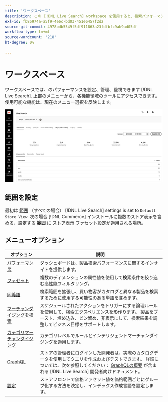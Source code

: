 ```yaml
---
title: 'ワークスペース'
description: この [!DNL Live Search] workspace を使用すると、検索パフォーマンスの設定、管理、監視を行うことができます。
exl-id: fb85974a-a5f9-4e6c-bd03-451e6457f2d2
source-git-commit: 4978bdb5549f5df911863a23fdfbfc9ab9ad05df
workflow-type: tm+mt
source-wordcount: '218'
ht-degree: 0%

---
```


# ワークスペース

ワークスペースでは、のパフォーマンスを設定、管理、監視できます [!DNL Live Search]. 上部のメニューから、各機能領域のツールにアクセスできます。  使用可能な機能は、現在のメニュー選択を反映します。

![ワークスペース](assets/workspace.png)

## 範囲を設定

最初は [範囲](https://experienceleague.adobe.com/docs/commerce-admin/start/setup/websites-stores-views.html#scope-settings) （すべての場合） [!DNL Live Search] settings is set to `Default Store View`. 次の場合 [!DNL Commerce] インストールに複数のストア表示を含める、設定する **範囲** に [ストア表示](https://experienceleague.adobe.com/docs/commerce-admin/start/setup/websites-stores-views.html) ファセット設定が適用される場所。

## メニューオプション

| オプション | 説明 |
|--- |--- |
| [パフォーマンス](performance.md) | ダッシュボードは、製品検索パフォーマンスに関するインサイトを提供します。 |
| [ファセット](facets.md) | 複数のディメンションの属性値を使用して検索条件を絞り込む高性能フィルタリング。 |
| [同義語](synonyms.md) | 検索範囲を拡張し、買い物客がカタログと異なる製品を検索するために使用する可能性のある単語を含めます。 |
| [マーチャンダイジングを検索](rules.md) | スケジュールされたアクションをトリガーにする論理ルールを使用して、検索エクスペリエンスを形作ります。 製品をブースト、埋め込み、ピン留め、非表示にして、検索結果を調整してビジネス目標をサポートします。 |
| [カテゴリマーチャンダイジング](category-merch.md) | カテゴリレベルでルールとインテリジェントマーチャンダイジングを適用します。 |
| [GraphQL](graphql.md) | ストアの管理者にログインした開発者は、実際のカタログデータを使用してクエリを作成およびテストできます。 詳細については、次を参照してください： [GraphQLの概要](https://developer.adobe.com/commerce/webapi/graphql/) が含まれる [!DNL Live Search] 開発者向けドキュメント。 |
| [設定](settings.md) | ストアフロントで価格ファセット値を価格範囲ごとにグループ化する方法を決定し、インデックス作成言語を設定します。 |
